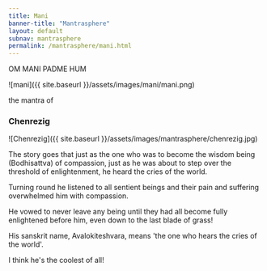 ```yaml
---        
title: Mani
banner-title: "Mantrasphere" 
layout: default
subnav: mantrasphere
permalink: /mantrasphere/mani.html
---        
```

        
OM MANI PADME HUM  

![mani]({{ site.baseurl }}/assets/images/mani/mani.png)

the mantra of
### Chenrezig

![Chenrezig]({{ site.baseurl }}/assets/images/mantrasphere/chenrezig.jpg)

The story goes that just as the one who was to become the wisdom being (Bodhisattva) of compassion, just as he was about to step over the threshold of enlightenment, he heard the cries of the world.

Turning round he listened to all sentient beings and their pain and suffering overwhelmed him with compassion.

He vowed to never leave any being until they had all become fully enlightened before him, even down to the last blade of grass!

His sanskrit name, Avalokiteshvara, means 'the one who hears the cries of the world'.

I think he's the coolest of all!
